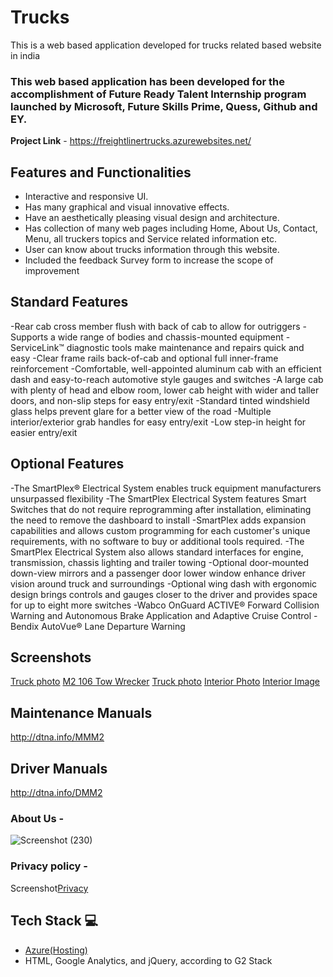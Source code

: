 # Trucks

This is a web based application developed for trucks related based website in india

### This web based application has been developed for the accomplishment of Future Ready Talent Internship program launched by Microsoft, Future Skills Prime, Quess, Github and EY.

**Project Link** - https://freightlinertrucks.azurewebsites.net/


## Features and Functionalities 

- Interactive and responsive UI.
- Has many graphical and visual innovative effects.
- Have an aesthetically pleasing visual design and architecture.
- Has collection of many web pages including Home, About Us, Contact, Menu, all truckers topics and Service related information etc.
- User can know about trucks information through this website.
- Included the feedback Survey form to increase the scope of improvement 

## Standard Features

-Rear cab cross member flush with back of cab to allow for outriggers
-Supports a wide range of bodies and chassis-mounted equipment
-ServiceLink™ diagnostic tools make maintenance and repairs quick and easy
-Clear frame rails back-of-cab and optional full inner-frame reinforcement
-Comfortable, well-appointed aluminum cab with an efficient dash and easy-to-reach automotive style gauges and switches
-A large cab with plenty of head and elbow room, lower cab height with wider and taller doors, and non-slip steps for easy entry/exit
-Standard tinted windshield glass helps prevent glare for a better view of the road
-Multiple interior/exterior grab handles for easy entry/exit
-Low step-in height for easier entry/exit

## Optional Features

-The SmartPlex® Electrical System enables truck equipment manufacturers unsurpassed flexibility
-The SmartPlex Electrical System features Smart Switches that do not require reprogramming after installation, eliminating the need to remove the dashboard to install
-SmartPlex adds expansion capabilities and allows custom programming for each customer's unique requirements, with no software to buy or additional tools required.
-The SmartPlex Electrical System also allows standard interfaces for engine, transmission, chassis lighting and trailer towing
-Optional door-mounted down-view mirrors and a passenger door lower window enhance driver vision around truck and surroundings
-Optional wing dash with ergonomic design brings controls and gauges closer to the driver and provides space for up to eight more switches
-Wabco OnGuard ACTIVE® Forward Collision Warning and Autonomous Brake Application and Adaptive Cruise Control
-Bendix AutoVue® Lane Departure Warning 

## Screenshots
[Truck photo](https://user-images.githubusercontent.com/104090204/175786264-73c34a09-8080-49cf-ba8e-749b7520b6eb.jpg)
[M2 106 Tow Wrecker](https://user-images.githubusercontent.com/104090204/175786499-3c3a46bf-380e-43e4-bf43-6d09b7abc8e3.jpg)
[Truck photo](https://user-images.githubusercontent.com/104090204/175786533-6acaba9c-d0d9-4c3f-af82-d3509e8d15e7.jpg)
[Interior Photo](https://user-images.githubusercontent.com/104090204/175786700-e49490e5-5733-4186-8179-3936775e86ce.jpg)
[Interior Image ](https://user-images.githubusercontent.com/104090204/175786710-36e175b6-0e72-4eb6-a6b1-0724a7c9a120.jpg)

## Maintenance Manuals

http://dtna.info/MMM2

## Driver Manuals

http://dtna.info/DMM2

### About Us -

![Screenshot (230)](https://user-images.githubusercontent.com/104090204/175788846-f14ebd91-c659-4401-9e96-9d1cd812113c.png)

### Privacy policy -

Screenshot[Privacy](https://user-images.githubusercontent.com/104090204/175787907-a243fed0-3c71-48f2-9a43-6d183af35140.png)


## Tech Stack 💻

- [Azure(Hosting)](https://azure.microsoft.com/en-in/features/azure-portal/)
- HTML, Google Analytics, and jQuery, according to G2 Stack


